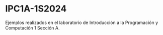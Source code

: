 # IPC1A-1S2024
Ejemplos realizados en el laboratorio de Introducción a la Programación y Computación 1 Sección A.
